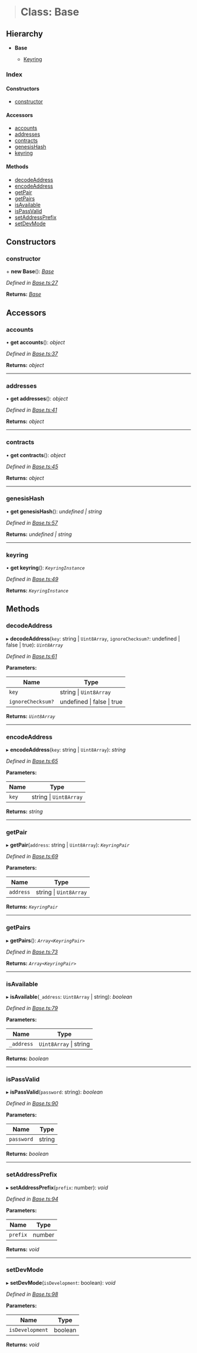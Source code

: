 > # Class: Base

## Hierarchy

* **Base**

  * [Keyring](_keyring_.keyring.md)

### Index

#### Constructors

* [constructor](_base_.base.md#constructor)

#### Accessors

* [accounts](_base_.base.md#accounts)
* [addresses](_base_.base.md#addresses)
* [contracts](_base_.base.md#contracts)
* [genesisHash](_base_.base.md#genesishash)
* [keyring](_base_.base.md#keyring)

#### Methods

* [decodeAddress](_base_.base.md#decodeaddress)
* [encodeAddress](_base_.base.md#encodeaddress)
* [getPair](_base_.base.md#getpair)
* [getPairs](_base_.base.md#getpairs)
* [isAvailable](_base_.base.md#isavailable)
* [isPassValid](_base_.base.md#ispassvalid)
* [setAddressPrefix](_base_.base.md#setaddressprefix)
* [setDevMode](_base_.base.md#setdevmode)

## Constructors

###  constructor

\+ **new Base**(): *[Base](_base_.base.md)*

*Defined in [Base.ts:27](https://github.com/polkadot-js/ui/blob/95939be/packages/ui-keyring/src/Base.ts#L27)*

**Returns:** *[Base](_base_.base.md)*

## Accessors

###  accounts

• **get accounts**(): *object*

*Defined in [Base.ts:37](https://github.com/polkadot-js/ui/blob/95939be/packages/ui-keyring/src/Base.ts#L37)*

**Returns:** *object*

___

###  addresses

• **get addresses**(): *object*

*Defined in [Base.ts:41](https://github.com/polkadot-js/ui/blob/95939be/packages/ui-keyring/src/Base.ts#L41)*

**Returns:** *object*

___

###  contracts

• **get contracts**(): *object*

*Defined in [Base.ts:45](https://github.com/polkadot-js/ui/blob/95939be/packages/ui-keyring/src/Base.ts#L45)*

**Returns:** *object*

___

###  genesisHash

• **get genesisHash**(): *undefined | string*

*Defined in [Base.ts:57](https://github.com/polkadot-js/ui/blob/95939be/packages/ui-keyring/src/Base.ts#L57)*

**Returns:** *undefined | string*

___

###  keyring

• **get keyring**(): *`KeyringInstance`*

*Defined in [Base.ts:49](https://github.com/polkadot-js/ui/blob/95939be/packages/ui-keyring/src/Base.ts#L49)*

**Returns:** *`KeyringInstance`*

## Methods

###  decodeAddress

▸ **decodeAddress**(`key`: string | `Uint8Array`, `ignoreChecksum?`: undefined | false | true): *`Uint8Array`*

*Defined in [Base.ts:61](https://github.com/polkadot-js/ui/blob/95939be/packages/ui-keyring/src/Base.ts#L61)*

**Parameters:**

Name | Type |
------ | ------ |
`key` | string \| `Uint8Array` |
`ignoreChecksum?` | undefined \| false \| true |

**Returns:** *`Uint8Array`*

___

###  encodeAddress

▸ **encodeAddress**(`key`: string | `Uint8Array`): *string*

*Defined in [Base.ts:65](https://github.com/polkadot-js/ui/blob/95939be/packages/ui-keyring/src/Base.ts#L65)*

**Parameters:**

Name | Type |
------ | ------ |
`key` | string \| `Uint8Array` |

**Returns:** *string*

___

###  getPair

▸ **getPair**(`address`: string | `Uint8Array`): *`KeyringPair`*

*Defined in [Base.ts:69](https://github.com/polkadot-js/ui/blob/95939be/packages/ui-keyring/src/Base.ts#L69)*

**Parameters:**

Name | Type |
------ | ------ |
`address` | string \| `Uint8Array` |

**Returns:** *`KeyringPair`*

___

###  getPairs

▸ **getPairs**(): *`Array<KeyringPair>`*

*Defined in [Base.ts:73](https://github.com/polkadot-js/ui/blob/95939be/packages/ui-keyring/src/Base.ts#L73)*

**Returns:** *`Array<KeyringPair>`*

___

###  isAvailable

▸ **isAvailable**(`_address`: `Uint8Array` | string): *boolean*

*Defined in [Base.ts:79](https://github.com/polkadot-js/ui/blob/95939be/packages/ui-keyring/src/Base.ts#L79)*

**Parameters:**

Name | Type |
------ | ------ |
`_address` | `Uint8Array` \| string |

**Returns:** *boolean*

___

###  isPassValid

▸ **isPassValid**(`password`: string): *boolean*

*Defined in [Base.ts:90](https://github.com/polkadot-js/ui/blob/95939be/packages/ui-keyring/src/Base.ts#L90)*

**Parameters:**

Name | Type |
------ | ------ |
`password` | string |

**Returns:** *boolean*

___

###  setAddressPrefix

▸ **setAddressPrefix**(`prefix`: number): *void*

*Defined in [Base.ts:94](https://github.com/polkadot-js/ui/blob/95939be/packages/ui-keyring/src/Base.ts#L94)*

**Parameters:**

Name | Type |
------ | ------ |
`prefix` | number |

**Returns:** *void*

___

###  setDevMode

▸ **setDevMode**(`isDevelopment`: boolean): *void*

*Defined in [Base.ts:98](https://github.com/polkadot-js/ui/blob/95939be/packages/ui-keyring/src/Base.ts#L98)*

**Parameters:**

Name | Type |
------ | ------ |
`isDevelopment` | boolean |

**Returns:** *void*